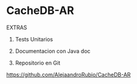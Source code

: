 # CacheDB-AR

EXTRAS

1) Tests Unitarios

2) Documentacion con Java doc

3) Repositorio en Git 
 
 https://github.com/AlejaandroRubio/CacheDB-AR
